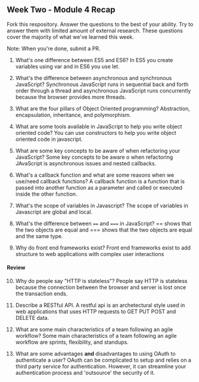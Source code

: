 ## Week Two - Module 4 Recap

Fork this respository. Answer the questions to the best of your ability. Try to answer them with limited amount of external research. These questions cover the majority of what we've learned this week. 

Note: When you're done, submit a PR. 

1. What's one difference between ES5 and ES6?
  In ES5 you create variables using var and in ES6 you use let.

2. What's the difference between asynchronous and synchronous JavaScript? 
  Synchronous JavaScript runs in sequential back and forth order through a thread and asynchronous JavaScript runs concurrently because the browser provides more threads.

3. What are the four pillars of Object Oriented programming?
  Abstraction, encapsulation, inheritance, and polymorphism.

4. What are some tools available in JavaScript to help you write object oriented code?
  You can use constructors to help you write object oriented code in javascript.

5. What are some key concepts to be aware of when refactoring your JavaScript?
  Some key concepts to be aware o when refactoring JAvaScript is asynchronous issues and nested callbacks.

 6. What's a callback function and what are some reasons when we use/need callback functions?
  A callback function is a function that is passed into another function as a parameter and called or executed inside the other function.

7. What's the scope of variables in Javascript?
  The scope of variables in Javascript are global and local.

8. What's the difference between `==` and `===` in JavaScript?
  == shows that the two objects are equal and === shows that the two objects are equal and the same type.

9. Why do front end frameworks exist?
  Front end frameworks exist to add structure to web applications with complex user interactions

#### Review  

10. Why do people say "HTTP is stateless"?
  People say HTTP is stateless because the connection between the browser and server is lost once the transaction ends.

11. Describe a RESTful API.
  A restful api is an archetectural style used in web applications that uses HTTP requests to GET PUT POST and DELETE data.

12. What are some main characteristics of a team following an agile workflow?
  Some main characteristics of a team following an agile workflow are sprints, flexibility, and standups.

13. What are some advantages **and** disadvantages to using OAuth to authenticate a user?
  OAuth can be complicated to setup and relies on a third party service for authentication. However, it can streamline your authentication process and 'outsource' the security of it.
